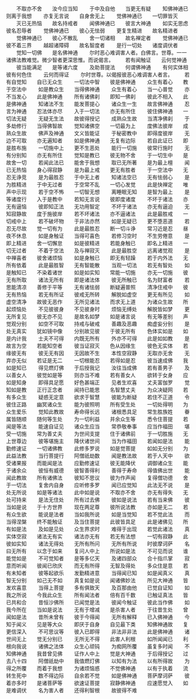 <!-- { "loadSidebar": true } -->
　　不取亦不舍　　汝今应当知
　　于中及自他　　当更无有疑
　　知佛神通已　　则离于我想
　　亦复无言说　　自身舍无上
　　觉佛神通已　　一切罪皆灭
　　灭已无热恼　　故名持戒者
　　闻佛神通已　　彼言大神通
　　如实无思虑　　彼名忍辱者
　　觉佛神通已　　彼心无怯弱
　　更复生精进　　故名精进者
　　觉佛神通已　　彼心不散乱
　　舍一切诸相　　故名禅定者
　　觉佛神通已　　彼不着三界
　　越超诸障碍　　故名智度者
　　是行一切处　　诸度调伏者
　　觉知一切佛　　是名佛神通
　　尔时恶心难调害人者。白佛言。世尊。一一诸佛法教难觉。微少智者更深思惟。而说偈言。
　　若有闻触证　　云何觉神通
　　彼当能满足　　是等诸六度
　　及助菩提法　　何谓佛神通
　　有何实体相　　彼有何色住
　　云何而得证
　　尔时世尊。以偈报彼恶心难调害人者言。
　　若有自觉知　　自已无众生
　　一切法中智　　彼是佛神通
　　众生有着心　　教于空法中
　　如是教众生　　当得佛神通
　　众生有着心　　当一心普觉
　　亦不当发心　　此是佛神通
　　所有诸佛刹　　即知一佛刹
　　彼此不相入　　此是佛神通
　　知诸法不生　　能发菩提心
　　诸众生一生　　故言佛神通
　　忍言为神通　　忍法体亦尽
　　入于一切法　　亦无有所住
　　彼住佛神通　　一切法无疑
　　无疑无生法　　故彼得授记
　　成熟众生故　　当清净佛刹
　　于多劫修行　　当得佛智故
　　觉知诸佛空　　一切最为上
　　度佛法彼岸　　成熟众生故
　　佛声及神通　　文义皆能证
　　于秘密教中　　即得度彼岸
　　无边不可取　　亦无遍知者
　　如是佛神通　　无复有边际
　　若自此证已　　即是胜布施
　　一切施中上　　更不生恶处
　　能行一切施　　彼常行施时
　　无有分别知　　亦无有所住
　　觉知是教已　　彼无物不舍
　　于一切生中　　是故舍一切
　　若闻此法已　　能舍于我想
　　取已无所著　　是为最上檀
　　闻已无热恼　　身心得寂静
　　是为最上戒　　更无有胜者
　　于一空法中　　无忍无诤竞
　　是为最胜忍　　于中无上者
　　知诸法空已　　无有怯弱心
　　是为胜精进　　于中无过者
　　于空常不乱　　一切心发觉
　　此是快禅定　　唯声中示现
　　若于空不怖　　一切智无想
　　离睡眠无知　　是智为最上
　　是等诸度行　　入于是教中
　　若知无言说　　彼即度诸度
　　不坏于诸法　　亦无有逼恼
　　彼即知正法　　无功用智定
　　不坏于诸法　　亦无有逼迫
　　无知寂静故　　度于施彼岸
　　若不坏诸法　　亦不逼诸法
　　此是最胜戒　　一切戒中上
　　若不破坏物　　于非法亦然
　　如是无疑已　　更不堕恶道
　　若忍无尽故　　觉一切有为
　　此是最胜忍　　断一切斗诤
　　常习近是忍　　昼夜不休息
　　如是身触证　　当得可喜色
　　若修习空时　　不生劳倦意
　　是即上精进　　舍一切懈怠
　　如是彼精进　　若能身触已
　　即名上精进　　一切无过者
　　不着于空法　　及与禅寂灭
　　此是最胜空　　远离诸觉观
　　是中禅喜者　　彼舍诸烦恼
　　如是身触已　　即无有轻躁
　　若于内外法　　无所有依着
　　此是最胜智　　无有智能散
　　当观一切法　　若无有智处
　　如是触知已　　不染着诸世
　　如是如实知　　常能一切施
　　亦无一切施　　彼无有所取
　　诸法无所有　　即是诸法体
　　彼无所触已　　名为财富者
　　若思能清凉　　善修于平等
　　无有诸怯弱　　断疑遍普照
　　清净住戒中　　彼无有热恼
　　若无有所证　　彼戒无所转
　　解脱如虚空　　更无有所见
　　如虚空清净　　故彼无恶作
　　无所见诸法　　而求无上道
　　为诸众生故　　所起烦恼处
　　不见彼彼身　　不见彼身时
　　烦恼无缚处　　解脱皆如梦
　　更无所复见　　彼无亦不见
　　是故名如梦　　如是诸言说
　　有无等差别　　声觉观分别
　　如空不可取　　持戒与破戒
　　善趣及恶趣　　痴虚妄分别
　　是处无真实　　犹如镜中像
　　分别故见彼　　于彼无所有
　　色体实如是　　如是内计我
　　士夫不可得　　内既无所有
　　外亦不可得　　此是如如教
　　是故言为空　　若能知空者
　　彼当证寂灭　　色从因缘生
　　彼色无实体　　若缘彼无有
　　彼无无有因　　无因故不生
　　本性空寂静　　无取亦无舍
　　无弃亦无似　　若证是无二
　　一切根能忍　　若得如是忍
　　彼当速成佛　　我如是知已
　　得见燃灯佛　　于后授我记
　　汝往当成佛　　若有善男子
　　及以善女人　　彼觉如是等
　　则亦当不难　　若有善女人
　　欲转于女身　　应如是知身
　　即得具足愿　　好色甚端正
　　见者生欢喜　　丈夫富伽罗
　　觉知如是教　　正行正念者
　　闻持已能思　　名智慧丈夫
　　为众决疑网　　若有多众生
　　疑惑无定意　　欲求于智慧
　　彼能为断疑　　若住不正道
　　令彼住正路　　幽冥诸众生
　　能为彼照明　　所有受生处
　　一切处得明　　为众生爱乐
　　觉知此教故　　寿命得长远
　　诸根悉具足　　常生胜族姓
　　眷属皆随顺　　随何等生处
　　为一切利益　　并余众生等
　　悉令住菩提　　若闻是等法
　　能速自证见　　诸众生应当
　　常恭敬奉事　　应当作福田
　　堪受一切施　　常为善丈夫
　　为世间支提　　住于诸佛前
　　于一切胜施　　无上世尊边
　　彼等堪施主　　降伏诸世间
　　当为作福田　　若闻如是法
　　能勤修速证　　一切诸佛教
　　此修多罗说　　如是觉菩提
　　如如无分别　　为此益法教
　　当行菩提行　　阿僧祇劫数
　　闻是教法故　　若于人天中
　　欲受诸果报　　而能闻是法
　　应勤修速证　　彼无能降伏
　　调御诸众生　　能于诸余众
　　彼恒有威德　　彼智善得利
　　善得于寿命　　得值佛出世
　　能闻此教故　　所有诸佛法
　　彼知不思议　　彼为作声闻
　　复得僧功德　　舍于一切法
　　复舍内自身　　应听修多罗
　　闻已应觉知　　此法无不说
　　是处无所说　　如是等诸法
　　此中如是说　　不取亦不舍
　　亦无有得失　　无处可持来
　　是法无住处　　所有过去佛
　　彼如是说法　　若有当来佛
　　彼当如是说　　于十方世界
　　现在两足尊　　彼所说法教
　　亦如是无二　　若有众生欲
　　能说是法者　　当如我所说
　　如是当觉知　　若不觉此法
　　而当得涅槃　　终不能触证
　　及当住菩提　　此彼皆具足
　　此是诸佛见　　所有如是法
　　及如是见处　　众生界求时
　　难得于出现　　若觉此诸法
　　真实体空寂　　诸法无有实
　　诸法亦无有　　若无有法想
　　一切有寂静　　此彼如实知
　　诸法无得处　　无所有所问
　　无所有所说　　时彼摩诃萨
　　名曰无所有　　以念于如来
　　复问人中上　　所说如是法
　　不可见而说　　谁能觉如是
　　不可觉知者　　是等多亿天
　　及诸四部众　　合十指爪掌
　　寂意而听闻　　彼闻已欣庆
　　而无有所得　　无智及得处
　　多众住是意　　若有未知者
　　彼等起欲乐　　发勤精进意
　　当得闻已知　　如是闻真义
　　真智无分别　　如己无不如
　　真复如是说　　闻诸佛妙法
　　所见大神通　　皆发欢喜意
　　当得上菩提　　多有俱致天
　　及百那由他　　已觉自证知
　　如我之所说　　今我此众生
　　所有闻法者　　倍有百千数
　　已触证真法　　皆已共和合
　　昔恒沙佛所　　已闻觉是法
　　彼闻今触证　　彼此当作佛
　　如我今所在　　当如是说法
　　无有于增减　　是杀害人者
　　于往昔生处　　曾闻如是法
　　昔所未曾有　　彼于今得闻
　　无所有解释　　已入佛神通
　　今知于闻义　　见是等大众
　　即厌于自身　　自见最下类
　　知佛神通故　　复更信深入
　　不可思议等　　彼入已即得
　　非法非非法　　此是佛神通
　　诸世间无上　　觉无分别已
　　无所无不得　　此害人利根
　　如所闻闻已　　利根向我说
　　诸佛之法体　　众生心顽钝
　　为痴网所覆　　虽复多时闻
　　不知佛神通　　我昔曾见佛
　　证作人中上　　觉是大神通
　　于后得授记　　过去八十四
　　阿僧祇劫中　　我值燃灯佛
　　以知有为法　　以有所得故
　　为得之所覆　　而着于我想
　　为诸烦恼惑　　不觉佛神通
　　以有于执着　　流转生死中
　　数不得边际　　自余若不觉
　　如是佛神通　　菩萨摩诃萨
　　彼着亦多时　　是诸菩萨等
　　欲速证菩提　　寂静佛神通
　　应速愿觉入　　如是难调伏
　　名为害人者　　还得利智根
　　故彼得不难
